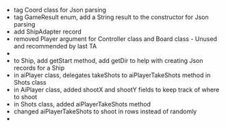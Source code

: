 
- tag Coord class for Json parsing
- tag GameResult enum, add a String result to the constructor for Json parsing
- add ShipAdapter record
- removed Player argument for Controller class and Board class - Unused and recommended by last TA
-
- to Ship, add getStart method, add getDir to help with creating Json records for a Ship
- in aiPlayer class, delegates takeShots to aiPlayerTakeShots method in Shots class
- in AiPlayer class, added shootX and shootY fields to keep track of where to shoot
- in Shots class, added aiPlayerTakeShots method
- changed aiPlayerTakeShots to shoot in rows instead of randomly
- 